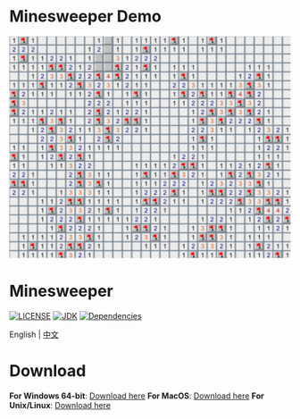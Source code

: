 # Minesweeper Demo

<p align="center"><img src ="images/minesweeper.gif" width = "600px"></p>

# Minesweeper
[![LICENSE](https://img.shields.io/cocoapods/l/AFNetworking.svg)](https://github.com/Hephaest/Minesweeper/blob/master/LICENSE)
[![JDK](https://img.shields.io/badge/JDK-8u202%20-orange.svg)](https://www.oracle.com/technetwork/java/javase/8u202-relnotes-5209339.html)
[![Dependencies](https://img.shields.io/badge/Dependencies-up%20to%20date-green.svg)](https://github.com/Hephaest/Minesweeper/tree/master/src)

English | [中文](README_CN.md)

# Download
**For Windows 64-bit**: [Download here](https://github.com/Hephaest/Minesweeper/raw/master/download/Minesweeper_64-bit_Windows_Setup.exe)
**For MacOS**: [Download here](https://github.com/Hephaest/Minesweeper/raw/master/download/Minesweeper_MacOS_Setup.dmg)
**For Unix/Linux**: [Download here](https://github.com/Hephaest/Minesweeper/raw/master/download/Mine_Unix_SetUp.sh)
